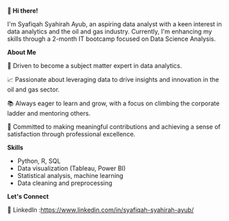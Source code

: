 **👋 Hi there!**

I'm Syafiqah Syahirah Ayub, an aspiring data analyst with a keen interest in data analytics and the oil and gas industry. Currently, I'm enhancing my skills through a 2-month IT bootcamp focused on Data Science Analysis.

**About Me**

🌟 Driven to become a subject matter expert in data analytics.

📈 Passionate about leveraging data to drive insights and innovation in the oil and gas sector.

📚 Always eager to learn and grow, with a focus on climbing the corporate ladder and mentoring others.

🎯 Committed to making meaningful contributions and achieving a sense of satisfaction through professional excellence.

**Skills**

* Python, R, SQL
* Data visualization (Tableau, Power BI)
* Statistical analysis, machine learning
* Data cleaning and preprocessing

**Let's Connect**

💼 LinkedIn :https://www.linkedin.com/in/syafiqah-syahirah-ayub/
